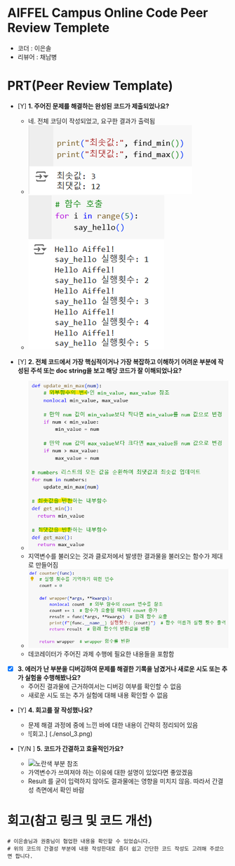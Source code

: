 # AIFFEL Campus Online Code Peer Review Templete
- 코더 : 이은솔
- 리뷰어 : 채남병


# PRT(Peer Review Template)
- [Y]  **1. 주어진 문제를 해결하는 완성된 코드가 제출되었나요?**
    - 네. 전체 코딩이 작성되었고, 요구한 결과가 출력됨
    - ![결과-task1.](./eunsol_1.png) 
    - ![결과-task2.](./eunsol_4.png)
    
- [Y]  **2. 전체 코드에서 가장 핵심적이거나 가장 복잡하고 이해하기 어려운 부분에 작성된 
주석 또는 doc string을 보고 해당 코드가 잘 이해되었나요?**
    - ![핵심블럭-task1.](./eunsol_2.png)
    -  지역변수를 불러오는 것과 클로저에서 발생한 결과물을 불러오는 함수가 제대로 만들어짐
    - ![핵심블럭-task2.](./eunsol_5.png)
    - 데코레이터가 주어진 과제 수행에 필요한 내용들을 포함함 
 
        
- [X]  **3. 에러가 난 부분을 디버깅하여 문제를 해결한 기록을 남겼거나
새로운 시도 또는 추가 실험을 수행해봤나요?**
    - 주어진 결과물에 근거하여서는 디버깅 여부를 확인할 수 없음
    - 새로운 시도 또는 추가 실험에 대해 내용 확인할 수 없음
        
- [Y]  **4. 회고를 잘 작성했나요?**
    - 문제 해결 과정에 중에 느낀 바에 대한 내용이 간략히 정리되어 있음
    - ![회고.] (./ensol_3.png)
        
- [Y/N ]  **5. 코드가 간결하고 효율적인가요?**
    - ![노란색 부분 참조](./ensol_6.png)
    - 가역변수가 쓰여져야 하는 이유에 대한 설명이 있었다면 좋았겠음
    - Result 를 굳이 입력하지 않아도 결과물에는 영향을 미치지 않음. 따라서 간결성 측면에서 확인 바람


# 회고(참고 링크 및 코드 개선)
```
# 이은솔님과 권중님이 협업한 내용을 확인할 수 있었습니다.
# 위의 코드의 간결성 부분에 내용 작성한대로 좀더 쉽고 간단한 코드 작성도 고려해 주셨으면 합니다.

